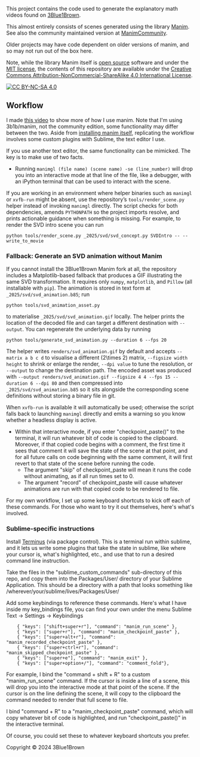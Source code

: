 
This project contains the code used to generate the explanatory math videos found on [3Blue1Brown](https://www.3blue1brown.com/).

This almost entirely consists of scenes generated using the library [Manim](https://github.com/3b1b/manim).  See also the community maintained version at [ManimCommunity](https://github.com/ManimCommunity/manim/).

Older projects may have code dependent on older versions of manim, and so may not run out of the box here.

Note, while the library Manim itself is [open source](https://opensource.org/osd) software and under the [MIT license](https://github.com/3b1b/manim/blob/master/LICENSE.md), the contents of this repository are available under the [Creative Commons Attribution-NonCommercial-ShareAlike 4.0 International License][cc-by-nc-sa].

[![CC BY-NC-SA 4.0][cc-by-nc-sa-image]][cc-by-nc-sa]

[cc-by-nc-sa]: http://creativecommons.org/licenses/by-nc-sa/4.0/
[cc-by-nc-sa-image]: https://licensebuttons.net/l/by-nc-sa/4.0/88x31.png

## Workflow

I made [this video](https://youtu.be/rbu7Zu5X1zI) to show more of how I use manim. Note that I'm using 3b1b/manim, not the community edition, some functionality may differ between the two. Aside from [installing manim itself](https://github.com/3b1b/manim?tab=readme-ov-file#installation), replicating the workflow involves some custom plugins with Sublime, the text editor I use.

If you use another text editor, the same functionality can be mimicked. The key is to make use of two facts.

- Running `manimgl (file name) (scene name) -se (line_number)` will drop you into an interactive mode at that line of the file, like a debugger, with an iPython terminal that can be used to interact with the scene.

If you are working in an environment where helper binaries such as `manimgl` or `xvfb-run` might be absent, use the repository’s `tools/render_scene.py` helper instead of invoking `manimgl` directly. The script checks for both dependencies, amends `PYTHONPATH` so the project imports resolve, and prints actionable guidance when something is missing. For example, to render the SVD intro scene you can run

```
python tools/render_scene.py _2025/svd/svd_concept.py SVDIntro -- --write_to_movie
```

### Fallback: Generate an SVD animation without Manim

If you cannot install the 3Blue1Brown Manim fork at all, the repository includes a Matplotlib-based fallback that produces a GIF illustrating the same SVD transformation. It requires only `numpy`, `matplotlib`, and `Pillow` (all installable with `pip`). The animation is stored in text form at `_2025/svd/svd_animation.b85`; run

```
python tools/svd_animation_asset.py
```

to materialise `_2025/svd/svd_animation.gif` locally. The helper prints the location of the decoded file and can target a different destination with `--output`. You can regenerate the underlying data by running

```
python tools/generate_svd_animation.py --duration 6 --fps 20
```

The helper writes `renders/svd_animation.gif` by default and accepts `--matrix a b c d` to visualise a different \(2\times 2\) matrix, `--figsize width height` to shrink or enlarge the render, `--dpi value` to tune the resolution, or `--output` to change the destination path. The encoded asset was produced with `--output renders/svd_animation.gif --figsize 4 4 --fps 15 --duration 6 --dpi 80` and then compressed into `_2025/svd/svd_animation.b85` so it sits alongside the corresponding scene definitions without storing a binary file in git.

When `xvfb-run` is available it will automatically be used; otherwise the script falls back to launching `manimgl` directly and emits a warning so you know whether a headless display is active.

- Within that interactive mode, if you enter "checkpoint_paste()" to the terminal, it will run whatever bit of code is copied to the clipboard. Moreover, if that copied code begins with a comment, the first time it sees that comment it will save the state of the scene at that point, and for all future calls on code beginning with the same comment, it will first revert to that state of the scene before running the code.
    - The argument "skip" of checkpoint_paste will mean it runs the code without animating, as if all run times set to 0.
    - The argument "record" of checkpoint_paste will cause whatever animations are run with that copied code to be rendered to file.

For my own workflow, I set up some keyboard shortcuts to kick off each of these commands. For those who want to try it out themselves, here's what's involved.

### Sublime-specific instructions

Install [Terminus](https://packagecontrol.io/packages/Terminus) (via package control). This is a terminal run within sublime, and it lets us write some plugins that take the state in sublime, like where your cursor is, what's highlighted, etc., and use that to run a desired command line instruction.

Take the files in the "sublime_custom_commands" sub-directory of this repo, and copy them into the Packages/User/ directory of your Sublime Application. This should be a directory with a path that looks something like /wherever/your/sublime/lives/Packages/User/

Add some keybindings to reference these commands. Here's what I have inside my key_bindings file, you can find your own under the menu Sublime Text -> Settings -> Keybindings

```
    { "keys": ["shift+super+r"], "command": "manim_run_scene" },
    { "keys": ["super+r"], "command": "manim_checkpoint_paste" },
    { "keys": ["super+alt+r"], "command": "manim_recorded_checkpoint_paste" },
    { "keys": ["super+ctrl+r"], "command": "manim_skipped_checkpoint_paste" },
    { "keys": ["super+e"], "command": "manim_exit" },
    { "keys": ["super+option+/"], "command": "comment_fold"},
```

For example, I bind the "command + shift + R" to a custom "manim_run_scene" command. If the cursor is inside a line of a scene, this will drop you into the interactive mode at that point of the scene. If the cursor is on the line defining the scene, it will copy to the clipboard the command needed to render that full scene to file.

I bind "command + R" to a "manim_checkpoint_paste" command, which will copy whatever bit of code is highlighted, and run "checkpoint_paste()" in the interactive terminal.

Of course, you could set these to whatever keyboard shortcuts you prefer.

Copyright © 2024 3Blue1Brown
